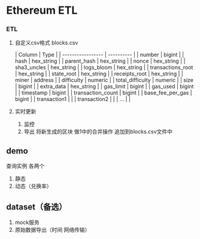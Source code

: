 # Ethereum ETL

###  ETL

1. 自定义csv格式  blocks.csv

   | Column            | Type       |
| ----------------- | ---------- |
   | number            | bigint     |
   | hash              | hex_string |
   | parent_hash       | hex_string |
   | nonce             | hex_string |
   | sha3_uncles       | hex_string |
   | logs_bloom        | hex_string |
   | transactions_root | hex_string |
   | state_root        | hex_string |
   | receipts_root     | hex_string |
   | miner             | address    |
   | difficulty        | numeric    |
   | total_difficulty  | numeric    |
   | size              | bigint     |
   | extra_data        | hex_string |
   | gas_limit         | bigint     |
   | gas_used          | bigint     |
   | timestamp         | bigint     |
   | transaction_count | bigint     |
   | base_fee_per_gas  | bigint     |
   | transaction1      |            |
   | transaction2      |            |
| ...               |            |
   
2. 实时更新

   1. 监控 
   2. 导出 将新生成的区块 做1中的合并操作 追加到blocks.csv文件中

## demo

查询实例 各两个

1. 静态
2. 动态（兑换率）

## dataset（备选）

1. mock服务
2. 原始数据导出（时间 网络传输）

